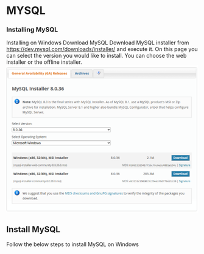 # MYSQL
### Installing MySQL

Installing on Windows
Download MySQL
Download MySQL installer from https://dev.mysql.com/downloads/installer/ and execute it. On this page you can select the version you would like to install. You can choose the web installer or the offline installer.
![capture](https://github.com/eyobed7/MYSQL/blob/main/Capture1.PNG)

## Install MySQL
Follow the below steps to install MySQL on Windows

